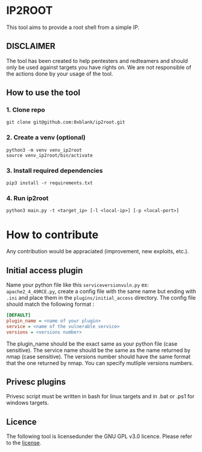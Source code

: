 # IP2ROOT

This tool aims to provide a root shell from a simple IP.

## DISCLAIMER

The tool has been created to help pentesters and redteamers and should only be used against targets you have rights on.
We are not responsible of the actions done by your usage of the tool.

##  How to use the tool

### 1. Clone repo

```shell
git clone git@github.com:0xblank/ip2root.git
```

### 2. Create a venv (optional)

```shell
python3 -m venv venv_ip2root
source venv_ip2root/bin/activate
```

### 3. Install required dependencies

```shell
pip3 install -r requirements.txt
```

### 4. Run ip2root

```shell
python3 main.py -t <target_ip> [-l <local-ip>] [-p <local-port>]
```

# How to contribute
Any contribution would be appraciated (improvement, new exploits, etc.).

## Initial access plugin

Name your python file like this `serviceversionvuln.py` ex: `apache2_4_49RCE.py`, create a config file with the same name but ending with `.ini` and place them in the `plugins/initial_access` directory. The config file should match the following format :

```ini
[DEFAULT]
plugin_name = <name of your plugin>
service = <name of the vulnerable service>
versions = <versions number>
```

The plugin_name should be the exact same as your python file (case sensitive).
The service name should be the same as the name returned by nmap (case sensitive).
The versions number should have the same format that the one returned by nmap. You can specify mutliple versions numbers.

## Privesc plugins

Privesc script must be written in bash for linux targets and in .bat or .ps1 for windows targets.

## Licence

The following tool is licensedunder the GNU GPL v3.0 licence. Please refer to the [license](https://github.com/0xblank/ip2root/blob/master/COPYING.md).
